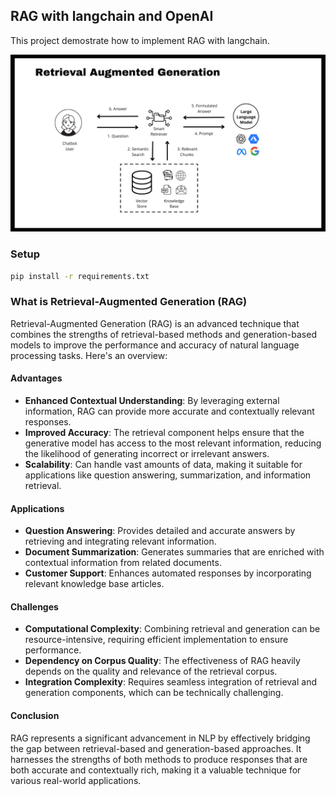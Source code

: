 
## RAG with langchain and OpenAI

This project demostrate how to implement RAG with langchain.

![Sample Image](images/image_2.png)

### Setup

```bash
pip install -r requirements.txt
```


### What is Retrieval-Augmented Generation (RAG)

Retrieval-Augmented Generation (RAG) is an advanced technique that combines the strengths of retrieval-based methods and generation-based models to improve the performance and accuracy of natural language processing tasks. Here's an overview:

#### Advantages

- **Enhanced Contextual Understanding**: By leveraging external information, RAG can provide more accurate and contextually relevant responses.
- **Improved Accuracy**: The retrieval component helps ensure that the generative model has access to the most relevant information, reducing the likelihood of generating incorrect or irrelevant answers.
- **Scalability**: Can handle vast amounts of data, making it suitable for applications like question answering, summarization, and information retrieval.

#### Applications

- **Question Answering**: Provides detailed and accurate answers by retrieving and integrating relevant information.
- **Document Summarization**: Generates summaries that are enriched with contextual information from related documents.
- **Customer Support**: Enhances automated responses by incorporating relevant knowledge base articles.

#### Challenges

- **Computational Complexity**: Combining retrieval and generation can be resource-intensive, requiring efficient implementation to ensure performance.
- **Dependency on Corpus Quality**: The effectiveness of RAG heavily depends on the quality and relevance of the retrieval corpus.
- **Integration Complexity**: Requires seamless integration of retrieval and generation components, which can be technically challenging.

#### Conclusion

RAG represents a significant advancement in NLP by effectively bridging the gap between retrieval-based and generation-based approaches. It harnesses the strengths of both methods to produce responses that are both accurate and contextually rich, making it a valuable technique for various real-world applications.